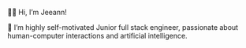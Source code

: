 👋🏻 Hi, I’m Jeeann!

👀 I’m highly self-motivated Junior full stack engineer, passionate about human-computer interactions and artificial intelligence.

<!---
jeeannyy/jeeannyy is a ✨ special ✨ repository because its `README.md` (this file) appears on your GitHub profile.
You can click the Preview link to take a look at your changes.
--->
